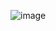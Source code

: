 ![image](https://user-images.githubusercontent.com/90271486/198333956-f6c3f819-c637-42d8-8d73-1737a12139d4.png)
